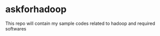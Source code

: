 askforhadoop
============

This repo will contain my sample codes related to hadoop and required softwares

